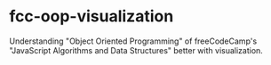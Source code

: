 # fcc-oop-visualization
Understanding "Object Oriented Programming" of freeCodeCamp's "JavaScript Algorithms and Data Structures" better with visualization.
